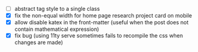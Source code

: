 - [ ] abstract tag style to a single class
- [x] fix the non-equal width for home page research project card on mobile
- [x] allow disable katex in the front-matter (useful when the post does not contain mathematical expression)
- [x] fix bug (using 11ty serve sometimes fails to recompile the css when changes are made)

